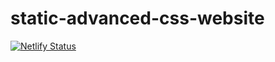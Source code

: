 # static-advanced-css-website

[![Netlify Status](https://api.netlify.com/api/v1/badges/b2af3610-d15c-413b-9818-a70b944220c3/deploy-status)](https://app.netlify.com/sites/ak-tours/deploys)
